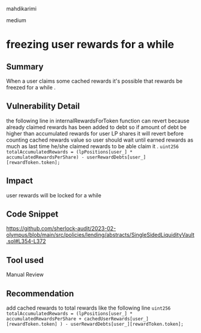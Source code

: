 mahdikarimi

medium

# freezing user rewards for a while

## Summary
When a user claims some cached rewards it's possible that rewards be freezed for a while . 
## Vulnerability Detail
the following line in internalRewardsForToken function can revert because already claimed rewards has been added to debt so if amount of debt be higher than accumulated rewards for user LP shares it will revert before counting cached rewards value so user should wait until earned rewards as much as last time he/she claimed rewards to be able claim it . 
`uint256 totalAccumulatedRewards = (lpPositions[user_] * accumulatedRewardsPerShare) - userRewardDebts[user_][rewardToken.token];`
## Impact
user rewards will be locked for a while 
## Code Snippet
https://github.com/sherlock-audit/2023-02-olympus/blob/main/src/policies/lending/abstracts/SingleSidedLiquidityVault.sol#L354-L372
## Tool used

Manual Review

## Recommendation
add cached rewards to total rewards like the following line 
`uint256 totalAccumulatedRewards = (lpPositions[user_] * accumulatedRewardsPerShare + cachedUserRewards[user_][rewardToken.token] ) - userRewardDebts[user_][rewardToken.token];`